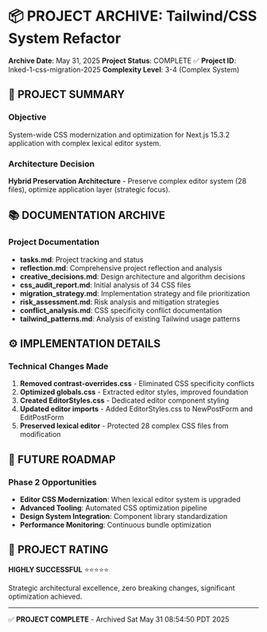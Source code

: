 # 📦 PROJECT ARCHIVE: Tailwind/CSS System Refactor

**Archive Date**: May 31, 2025
**Project Status**: COMPLETE ✅
**Project ID**: lnked-1-css-migration-2025
**Complexity Level**: 3-4 (Complex System)

## 🎯 PROJECT SUMMARY

### Objective
System-wide CSS modernization and optimization for Next.js 15.3.2 application with complex lexical editor system.

### Architecture Decision
**Hybrid Preservation Architecture** - Preserve complex editor system (28 files), optimize application layer (strategic focus).

## 📚 DOCUMENTATION ARCHIVE

### Project Documentation
- **tasks.md**: Project tracking and status
- **reflection.md**: Comprehensive project reflection and analysis
- **creative_decisions.md**: Design architecture and algorithm decisions
- **css_audit_report.md**: Initial analysis of 34 CSS files
- **migration_strategy.md**: Implementation strategy and file prioritization
- **risk_assessment.md**: Risk analysis and mitigation strategies
- **conflict_analysis.md**: CSS specificity conflict documentation
- **tailwind_patterns.md**: Analysis of existing Tailwind usage patterns

## ⚙️ IMPLEMENTATION DETAILS

### Technical Changes Made
1. **Removed contrast-overrides.css** - Eliminated CSS specificity conflicts
2. **Optimized globals.css** - Extracted editor styles, improved foundation
3. **Created EditorStyles.css** - Dedicated editor component styling
4. **Updated editor imports** - Added EditorStyles.css to NewPostForm and EditPostForm
5. **Preserved lexical editor** - Protected 28 complex CSS files from modification

## 🔮 FUTURE ROADMAP

### Phase 2 Opportunities
- **Editor CSS Modernization**: When lexical editor system is upgraded
- **Advanced Tooling**: Automated CSS optimization pipeline
- **Design System Integration**: Component library standardization
- **Performance Monitoring**: Continuous bundle optimization

## 🎯 PROJECT RATING
**HIGHLY SUCCESSFUL** ⭐⭐⭐⭐⭐

Strategic architectural excellence, zero breaking changes, significant optimization achieved.

---
✅ **PROJECT COMPLETE** - Archived Sat May 31 08:54:50 PDT 2025
